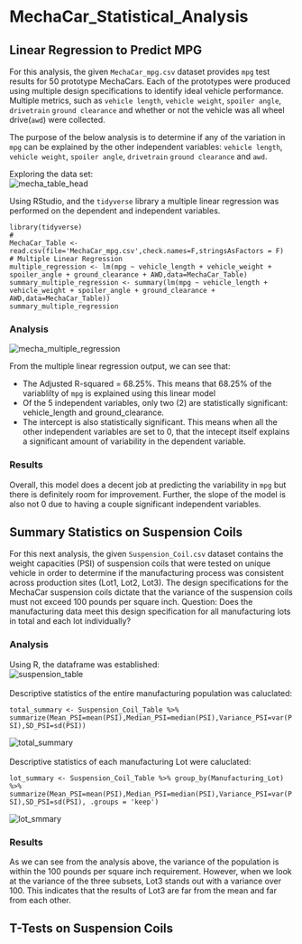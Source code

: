 # MechaCar_Statistical_Analysis

## Linear Regression to Predict MPG
For this analysis, the given ```MechaCar_mpg.csv``` dataset provides ```mpg``` test results for 50 prototype MechaCars. Each of the prototypes were produced using multiple design specifications to identify ideal vehicle performance. Multiple metrics, such as ```vehicle length```, ```vehicle weight```, ```spoiler angle```, ```drivetrain``` ```ground clearance``` and whether or not the vehicle was all wheel drive(```awd```)  were collected.

The purpose of the below analysis is to determine if any of the variation in ```mpg``` can be explained by the other independent variables: ```vehicle length```, ```vehicle weight```, ```spoiler angle```, ```drivetrain``` ```ground clearance``` and ```awd```.

Exploring the data set:<br>
![mecha_table_head](https://user-images.githubusercontent.com/89284280/145135283-388742d3-9dc7-4369-9130-6c1439e00997.JPG)
<br>

Using RStudio, and the ```tidyverse``` library a multiple linear regression was performed on the dependent and independent variables.
```
library(tidyverse)
#
MechaCar_Table <- read.csv(file='MechaCar_mpg.csv',check.names=F,stringsAsFactors = F)
# Multiple Linear Regression
multiple_regression <- lm(mpg ~ vehicle_length + vehicle_weight + spoiler_angle + ground_clearance + AWD,data=MechaCar_Table)
summary_multiple_regression <- summary(lm(mpg ~ vehicle_length + vehicle_weight + spoiler_angle + ground_clearance + AWD,data=MechaCar_Table))
summary_multiple_regression
```

### Analysis
![mecha_multiple_regression](https://user-images.githubusercontent.com/89284280/145135846-6c80f649-46e2-4671-b40e-bb19bdd8cd84.JPG)

From the multiple linear regression output, we can see that:
- The Adjusted R-squared = 68.25%. This means that 68.25% of the variablilty of ```mpg``` is explained using this linear model
- Of the 5 independent variables, only two (2) are statistically significant: vehicle_length and ground_clearance.
- The intercept is also statistically significant. This means when all the other independent variables are set to 0, that the intecept itself explains a significant amount of variability in the dependent variable.

### Results
Overall, this model does a decent job at predicting the variability in ```mpg``` but there is definitely room for improvement. Further, the slope of the model is also not 0 due to having a couple significant independent variables.

## Summary Statistics on Suspension Coils
For this next analysis, the given ```Suspension_Coil.csv``` dataset contains the weight capacities (PSI) of suspension coils that were tested on unique vehicle in order to determine if the manufacturing process was consistent across production sites (Lot1, Lot2, Lot3). The design specifications for the MechaCar suspension coils dictate that the variance of the suspension coils must not exceed 100 pounds per square inch. Question: Does the manufacturing data meet this design specification for all manufacturing lots in total and each lot individually?

### Analysis
Using R, the dataframe was established:<br>
![suspension_table](https://user-images.githubusercontent.com/89284280/145318883-9191a3ba-1575-4f34-be69-4f9dfd423ab3.JPG)
<br>
<br>
Descriptive statistics of the entire manufacturing population was caluclated:<br>

```total_summary <- Suspension_Coil_Table %>% summarize(Mean_PSI=mean(PSI),Median_PSI=median(PSI),Variance_PSI=var(PSI),SD_PSI=sd(PSI))```

![total_summary](https://user-images.githubusercontent.com/89284280/145318974-83a574ac-327d-4ea9-bb36-428d5fd0f36c.JPG)
<br>
<br>
Descriptive statistics of each manufacturing Lot were caluclated:<br>

```lot_summary <- Suspension_Coil_Table %>% group_by(Manufacturing_Lot) %>% summarize(Mean_PSI=mean(PSI),Median_PSI=median(PSI),Variance_PSI=var(PSI),SD_PSI=sd(PSI), .groups = 'keep')```

![lot_smmary](https://user-images.githubusercontent.com/89284280/145319044-a0c5d9ac-ef33-41e8-906c-5b0e59f9bd09.JPG)
<br>

### Results
As we can see from the analysis above, the variance of the population is within the 100 pounds per square inch requirement. However, when we look at the variance of the three subsets, Lot3 stands out with a variance over 100. This indicates that the results of Lot3 are far from the mean and far from each other.

## T-Tests on Suspension Coils
